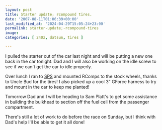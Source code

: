 ```yaml
---
layout: post
title: Starter update; rcompound tires.
date: '2007-08-11T01:06:39+00:00'
last_modified_at: '2024-04-29T15:05:24+23:00'
permalink: starter-update;-rcompound-tires
image: 
categories: [ 240z, datsun, tires ]

---
```

I pulled the starter out of the car last night and will be putting a new one back in the car tonight. Dad and I will also be working on the idle screw to see if we can't get the car to idle properly.

Over lunch I ran to [SPS](https://www.soloperformance.com/) and mounted RComps to the stock wheels, thanks to Uncle Bud for the tires! I also picked up a cool 3" GForce harness to try and mount in the car to keep me planted!

Tomorrow Dad and I will be heading to Sam Platt's to get some assistance in building the bulkhead to section off the fuel cell from the passenger compartment.

There's still a lot of work to do before the race on Sunday, but I think with Dad's help I'll be able to get it all done!
